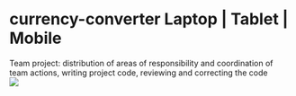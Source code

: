 # currency-converter Laptop | Tablet | Mobile
Team project: distribution of areas of responsibility and coordination of team actions, writing project code, reviewing and correcting the code
<br><img src="https://github.com/victorblum/course-selling-page/blob/main/photo/Preview.gif" />

